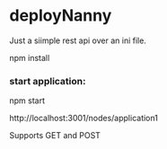 # deployNanny
Just a siimple rest api over an ini file.

npm install

### start application:
npm start

http://localhost:3001/nodes/application1


Supports GET and POST
